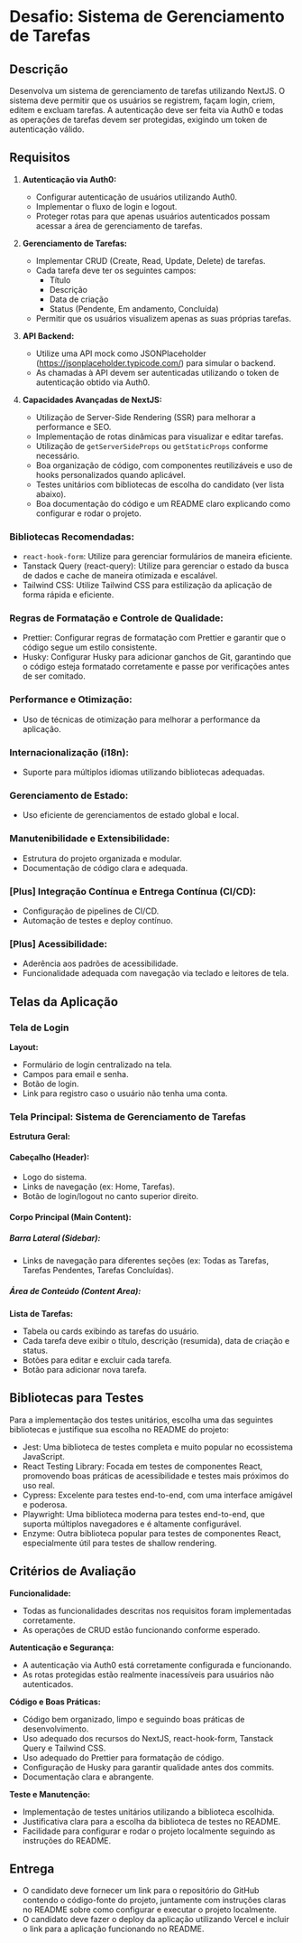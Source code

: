 # Desafio: Sistema de Gerenciamento de Tarefas

## Descrição
Desenvolva um sistema de gerenciamento de tarefas utilizando NextJS. O sistema deve permitir que os usuários se registrem, façam login, criem, editem e excluam tarefas. A autenticação deve ser feita via Auth0 e todas as operações de tarefas devem ser protegidas, exigindo um token de autenticação válido.

## Requisitos

1. **Autenticação via Auth0:**
   - Configurar autenticação de usuários utilizando Auth0.
   - Implementar o fluxo de login e logout.
   - Proteger rotas para que apenas usuários autenticados possam acessar a área de gerenciamento de tarefas.

2. **Gerenciamento de Tarefas:**
   - Implementar CRUD (Create, Read, Update, Delete) de tarefas.
   - Cada tarefa deve ter os seguintes campos:
     - Título
     - Descrição
     - Data de criação
     - Status (Pendente, Em andamento, Concluída)
   - Permitir que os usuários visualizem apenas as suas próprias tarefas.

3. **API Backend:**
   - Utilize uma API mock como JSONPlaceholder (https://jsonplaceholder.typicode.com/) para simular o backend.
   - As chamadas à API devem ser autenticadas utilizando o token de autenticação obtido via Auth0.

4. **Capacidades Avançadas de NextJS:**
   - Utilização de Server-Side Rendering (SSR) para melhorar a performance e SEO.
   - Implementação de rotas dinâmicas para visualizar e editar tarefas.
   - Utilização de `getServerSideProps` ou `getStaticProps` conforme necessário.
   - Boa organização de código, com componentes reutilizáveis e uso de hooks personalizados quando aplicável.
   - Testes unitários com bibliotecas de escolha do candidato (ver lista abaixo).
   - Boa documentação do código e um README claro explicando como configurar e rodar o projeto.

### Bibliotecas Recomendadas:
- `react-hook-form`: Utilize para gerenciar formulários de maneira eficiente.
- Tanstack Query (react-query): Utilize para gerenciar o estado da busca de dados e cache de maneira otimizada e escalável.
- Tailwind CSS: Utilize Tailwind CSS para estilização da aplicação de forma rápida e eficiente.

### Regras de Formatação e Controle de Qualidade:
- Prettier: Configurar regras de formatação com Prettier e garantir que o código segue um estilo consistente.
- Husky: Configurar Husky para adicionar ganchos de Git, garantindo que o código esteja formatado corretamente e passe por verificações antes de ser comitado.

### Performance e Otimização:
- Uso de técnicas de otimização para melhorar a performance da aplicação.

### Internacionalização (i18n):
- Suporte para múltiplos idiomas utilizando bibliotecas adequadas.

### Gerenciamento de Estado:
- Uso eficiente de gerenciamentos de estado global e local.

### Manutenibilidade e Extensibilidade:
- Estrutura do projeto organizada e modular.
- Documentação de código clara e adequada.

### [Plus] Integração Contínua e Entrega Contínua (CI/CD):
- Configuração de pipelines de CI/CD.
- Automação de testes e deploy contínuo.

### [Plus] Acessibilidade:
- Aderência aos padrões de acessibilidade.
- Funcionalidade adequada com navegação via teclado e leitores de tela.

## Telas da Aplicação

### Tela de Login
**Layout:**
- Formulário de login centralizado na tela.
- Campos para email e senha.
- Botão de login.
- Link para registro caso o usuário não tenha uma conta.

### Tela Principal: Sistema de Gerenciamento de Tarefas
**Estrutura Geral:**

#### Cabeçalho (Header):
- Logo do sistema.
- Links de navegação (ex: Home, Tarefas).
- Botão de login/logout no canto superior direito.

#### Corpo Principal (Main Content):

##### Barra Lateral (Sidebar):
- Links de navegação para diferentes seções (ex: Todas as Tarefas, Tarefas Pendentes, Tarefas Concluídas).

##### Área de Conteúdo (Content Area):
**Lista de Tarefas:**
- Tabela ou cards exibindo as tarefas do usuário.
- Cada tarefa deve exibir o título, descrição (resumida), data de criação e status.
- Botões para editar e excluir cada tarefa.
- Botão para adicionar nova tarefa.

## Bibliotecas para Testes
Para a implementação dos testes unitários, escolha uma das seguintes bibliotecas e justifique sua escolha no README do projeto:
- Jest: Uma biblioteca de testes completa e muito popular no ecossistema JavaScript.
- React Testing Library: Focada em testes de componentes React, promovendo boas práticas de acessibilidade e testes mais próximos do uso real.
- Cypress: Excelente para testes end-to-end, com uma interface amigável e poderosa.
- Playwright: Uma biblioteca moderna para testes end-to-end, que suporta múltiplos navegadores e é altamente configurável.
- Enzyme: Outra biblioteca popular para testes de componentes React, especialmente útil para testes de shallow rendering.

## Critérios de Avaliação
**Funcionalidade:**
- Todas as funcionalidades descritas nos requisitos foram implementadas corretamente.
- As operações de CRUD estão funcionando conforme esperado.

**Autenticação e Segurança:**
- A autenticação via Auth0 está corretamente configurada e funcionando.
- As rotas protegidas estão realmente inacessíveis para usuários não autenticados.

**Código e Boas Práticas:**
- Código bem organizado, limpo e seguindo boas práticas de desenvolvimento.
- Uso adequado dos recursos do NextJS, react-hook-form, Tanstack Query e Tailwind CSS.
- Uso adequado do Prettier para formatação de código.
- Configuração de Husky para garantir qualidade antes dos commits.
- Documentação clara e abrangente.

**Teste e Manutenção:**
- Implementação de testes unitários utilizando a biblioteca escolhida.
- Justificativa clara para a escolha da biblioteca de testes no README.
- Facilidade para configurar e rodar o projeto localmente seguindo as instruções do README.

## Entrega
- O candidato deve fornecer um link para o repositório do GitHub contendo o código-fonte do projeto, juntamente com instruções claras no README sobre como configurar e executar o projeto localmente.
- O candidato deve fazer o deploy da aplicação utilizando Vercel e incluir o link para a aplicação funcionando no README.